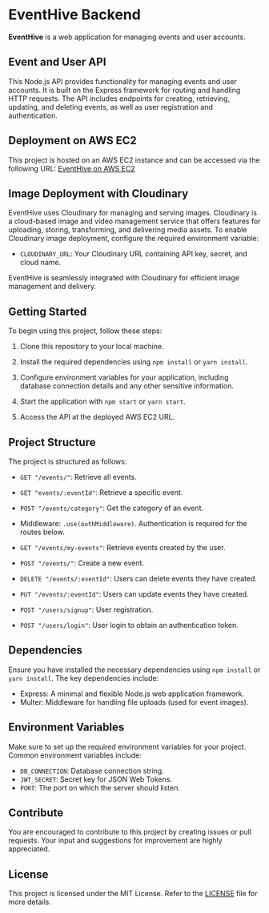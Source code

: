 # EventHive Backend

**EventHive** is a web application for managing events and user accounts.

## Event and User API

This Node.js API provides functionality for managing events and user accounts. It is built on the Express framework for routing and handling HTTP requests. The API includes endpoints for creating, retrieving, updating, and deleting events, as well as user registration and authentication.

## Deployment on AWS EC2

This project is hosted on an AWS EC2 instance and can be accessed via the following URL: [EventHive on AWS EC2](http://ec2-51-20-84-219.eu-north-1.compute.amazonaws.com)

## Image Deployment with Cloudinary

EventHive uses Cloudinary for managing and serving images. Cloudinary is a cloud-based image and video management service that offers features for uploading, storing, transforming, and delivering media assets. To enable Cloudinary image deployment, configure the required environment variable:

- `CLOUDINARY_URL`: Your Cloudinary URL containing API key, secret, and cloud name.

EventHive is seamlessly integrated with Cloudinary for efficient image management and delivery.

## Getting Started

To begin using this project, follow these steps:

1. Clone this repository to your local machine.

2. Install the required dependencies using `npm install` or `yarn install`.

3. Configure environment variables for your application, including database connection details and any other sensitive information.

4. Start the application with `npm start` or `yarn start`.

5. Access the API at the deployed AWS EC2 URL.

## Project Structure

The project is structured as follows:

- `GET "/events/"`: Retrieve all events.
- `GET "events/:eventId"`: Retrieve a specific event.
- `POST "/events/category"`: Get the category of an event.
- Middleware: `.use(authMiddleware)`. Authentication is required for the routes below.
- `GET "/events/my-events"`: Retrieve events created by the user.
- `POST "/events/"`: Create a new event.
- `DELETE "/events/:eventId"`: Users can delete events they have created.
- `PUT "/events/:eventId"`: Users can update events they have created.

- `POST "/users/signup"`: User registration.
- `POST "/users/login"`: User login to obtain an authentication token.

## Dependencies

Ensure you have installed the necessary dependencies using `npm install` or `yarn install`. The key dependencies include:

- Express: A minimal and flexible Node.js web application framework.
- Multer: Middleware for handling file uploads (used for event images).

## Environment Variables

Make sure to set up the required environment variables for your project. Common environment variables include:

- `DB_CONNECTION`: Database connection string.
- `JWT_SECRET`: Secret key for JSON Web Tokens.
- `PORT`: The port on which the server should listen.

## Contribute

You are encouraged to contribute to this project by creating issues or pull requests. Your input and suggestions for improvement are highly appreciated.

## License

This project is licensed under the MIT License. Refer to the [LICENSE](LICENSE) file for more details.
